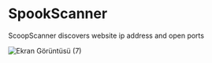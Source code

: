 # SpookScanner
ScoopScanner discovers website ip address and open ports


![Ekran Görüntüsü (7)](https://user-images.githubusercontent.com/86168164/143719723-b3dd758b-9904-4ce7-b8a6-daaab9fee8f0.png)




